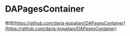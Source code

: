 # DAPagesContainer
修改[https://github.com/daria-kopaliani/DAPagesContainer](https://github.com/daria-kopaliani/DAPagesContainer)
